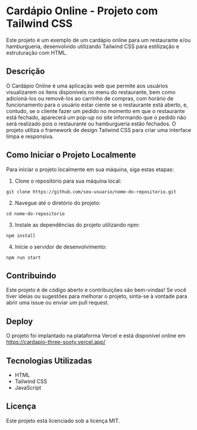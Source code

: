 # Cardápio Online - Projeto com Tailwind CSS

Este projeto é um exemplo de um cardápio online para um restaurante e/ou hamburgueria, desenvolvido utilizando Tailwind CSS para estilização e estruturação com HTML.

## Descrição

O Cardápio Online é uma aplicação web que permite aos usuários visualizarem os itens disponíveis no menu do restaurante, bem como adicioná-los ou removê-los ao carrinho de compras, com horário de funcionamento para o usuário estar ciente se o restaurante está aberto, e, contudo, se o cliente fazer um pedido no momento em que o restaurante está fechado, aparecerá um pop-up no site informando que o pedido não será realizado pois o restaurante ou hamburgueria estão fechados. O projeto utiliza o framework de design Tailwind CSS para criar uma interface limpa e responsiva.

## Como Iniciar o Projeto Localmente

Para iniciar o projeto localmente em sua máquina, siga estas etapas:

1. Clone o repositório para sua máquina local:

`git clone https://github.com/seu-usuario/nome-do-repositorio.git`

2. Navegue até o diretório do projeto:

`cd nome-do-repositorio`

3. Instale as dependências do projeto utilizando npm:

`npm install`

4. Inicie o servidor de desenvolvimento:

`npm run start`

## Contribuindo

Este projeto é de código aberto e contribuições são bem-vindas! Se você tiver ideias ou sugestões para melhorar o projeto, sinta-se à vontade para abrir uma issue ou enviar um pull request.

## Deploy

O projeto foi implantado na plataforma Vercel e está disponível online em https://cardapio-three-sooty.vercel.app/

## Tecnologias Utilizadas

- HTML
- Tailwind CSS
- JavaScript


## Licença

Este projeto está licenciado sob a licença MIT.
